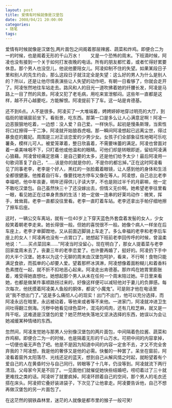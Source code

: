 ```yaml
---
layout: post
title: 爱情有时候就像是汉堡包
date: 2008/04/21 20:00:00
categories: 
- 随笔
tags: 
---
```


爱情有时候就像是汉堡包,两片面包之间阁着那层辣酱、蔬菜和炸鸡。即便合二为一的时候，也是阁着无形的千山万水！　　又是一个恐怖的周末。下班滴时候，阿凌也没有接到一个关于如何打发夜晚的电话。所有的朋友都忙着，或者忙得好累要休息。那个男人也没空儿，他说他要陪女儿。阿凌抑制不住的失望。如果某段日子里和别人的先生约会，那么这段日子就注定全是失望：这么好的男人为什么是别人的？所以，还是让他尽情表演些让人失望的动作吧，有朝一日看够了，你就会走开了。阿凌怅然地往车站走去。路风和人的目光一道吹拂着她的纤腰长发，阿凌是马路上一目了然的风景。阿凌又犯了老毛病，用吃来宣泄郁闷。这些年一直都是这样，越不开心越要吃，方能解恨。阿凌提前下了车。这一站是肯德基。



还不到6点。人不是很多。阿凌买了一大堆端着，娉娉婷婷地穿过明亮的大厅，到临街的玻璃窗前坐下。看街景，吃东西。那第一口是多么让人心满意足啊！阿凌一边恶狠狠地吃着，一边想：没人爱？自己爱。一样快乐。起初是慢条斯理，当索性将口红擦得一干二净，阿凌就开始狼吞虎咽。那一瞬间阿凌想起已远离尘世，得过暴食症的戴妃。周围是三对正谈恋爱的少男少女。女孩子们全部象征性地喝可乐吃薯条，模样儿可人。被爱笼罩着，整日欣喜着，不需要味蕾的满足。阿凌也曾面对着一桌美味咽不下，只盯着他或他温和的眼睛。可他们却是转眼即逝，留给阿凌满心狼藉。阿凌曾经痛定思痛：是自己要的太多，还是他们给予太少！最后阿凌用一句歌词答复了自己，“……该是你的就是你的，不是你的都忘掉。”正在这时阿凌看见了同事老李，老李是个好人，黑红的一张脸戴着眼镜，让人感到他的身体和生活全都很健康。他推着自行车，像要找地方停车又像在等人。阿凌想，自己总比老李幸福吧，他中年丧妻，明年还得供儿子读大学，不也是刚过半千的月薪嘛，他一定不敢吃汉堡包。自己虽然快三十了还没嫁出去，但情义无价啊。她希望老李往里看一眼，看见她正在过单身贵族的生活！她一定做一连串的好莱坞动作：微笑，挥手，耸耸肩。老李一直都没往里看。老李一直盯着车站。老李还拿出手帕仔细地擦了擦车后座。

这时，一辆公交车离站，就有一位40岁上下穿天蓝色外套盘着发髻的女人，少女般笑着朝老李走来。她长得很一般。但她的喜悦很不一般。她像个病人一样坐在后车座上，老李才单脚蹬地，又从前面迈脚骑上车走了。多么幸福的老李和老李后车座上的女人！阿凌再也没有一点胃口了。她想起下班前老李回传呼的时候，曾温柔地说："……买点菜回来……"阿凌当时没留心，现在明白了，那女人提着菜与老李回家度周末去了。丧妻三年的老李恋爱了。也许要再婚了，挺好的。阿凌扔下手中的大半个汉堡。她本以为这个无聊的周末由汉堡包呵护，看来，不行啊！食物只能满足食欲，而孤单的心却要人爱。望着那杯冰淇淋，阿凌想像着面粉糊儿和着香料色素搅在一起，就不折不扣地恶心起来。阿凌走出肯德基。那炸鸡在她胃里膨胀着，难受得她直想吐。她想起那个男人从未在任何一个周末陪过她。平日里来看她，也都是做某件事顺路拐过来的，好像这样便可以减轻他对于妻儿的负罪感。每次每次，他抚摸着阿凌美人鱼般的胴体，都说“小魔鬼”。可是刚才他在电话里说“我不想出门了。”这是多么痛彻人心的现实！出门不出门，他可以充分选择，而阿凌永远在暗里，永远被动着，等他来或者等不来他。一进家门，阿凌就冲进卫生间吐得翻江倒海。污秽中她看见绿色菜叶，混沌的鸡肉，还有几粒芝麻，就又是一阵干呕。这难道是汉堡包的爱？她茫然地失落地又坚决选择的东西，她误以为会让她减缓某种情绪的东西。

忽然间，阿凌发觉她与那男人分别像汉堡包的两片面包，中间隔着色拉酱、蔬菜和炸鸡柳。即便合二为一的时候，也是隔着无形的千山万水。可把中间的内容拿掉，一切便也毫无声色了吧。他是不是因为知道中间的内容一定舍不去，才又不完全舍弃我的？阿凌想，我是他的奢侈又是他的必需。快餐的一种罢了。呆坐在窗前，阿凌看着窗外太阳落尽、光线还足的蓝天，想到自己从解风情之时起，就盼望着有个爱自己的人在黄昏时分与自己同行。转眼等了十几年，仍没等到。阿凌就流下两行清泪。父母家今天是不回了。一见面他们就催促她快些结婚吧，唠叨着过了三十就更难找之类的话。阿凌听了就要疯掉。阿凌环顾着自己的空间，那个男人的毛衣还搭在床头。阿凌把它叠好装进袋子，下次见了让他拿走。阿凌要告诉他，自己不想再做汉堡包的另一片面包了。

在这茫然的钢铁森林里，迷茫的人就像是都市里的猴子一般可笑!
